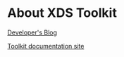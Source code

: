 # About XDS Toolkit #

[Developer's Blog](https://bitbucket.org/iheos/toolkit/wiki/blog/index)

[Toolkit documentation site](http://ihexds.nist.gov/XdsDocs/site/index.html)